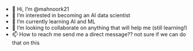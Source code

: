 - 👋 Hi, I’m @mahnoork21
- 👀 I’m interested in becoming an AI data scientist
- 🌱 I’m currently learning AI and ML
- 💞️ I’m looking to collaborate on anything that will help me (still learning!)
- 📫 How to reach me send me a direct message?? not sure if we can do that on this 

<!---
mahnoork21/mahnoork21 is a ✨ special ✨ repository because its `README.md` (this file) appears on your GitHub profile.
You can click the Preview link to take a look at your changes.
--->
